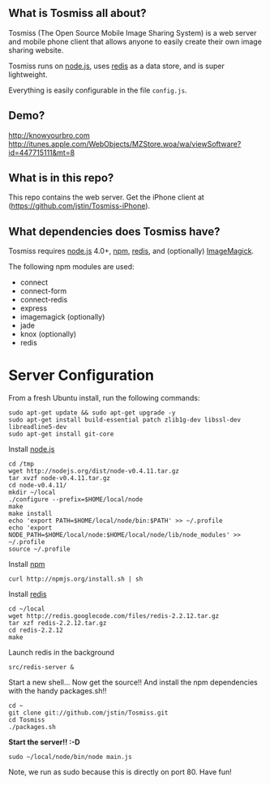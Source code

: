 ## What is Tosmiss all about?

Tosmiss (The Open Source Mobile Image Sharing System) is a web server and mobile phone client that allows anyone to easily create their own image sharing website.

Tosmiss runs on [node.js](http://nodejs.org), uses [redis](http://redis.io) as a data store, and is super lightweight. 

Everything is easily configurable in the file `config.js`.

## Demo?

http://knowyourbro.com
http://itunes.apple.com/WebObjects/MZStore.woa/wa/viewSoftware?id=447715111&mt=8

## What is in this repo?

This repo contains the web server. Get the iPhone client at (https://github.com/jstin/Tosmiss-iPhone).

## What dependencies does Tosmiss have? 

Tosmiss requires [node.js](http://nodejs.org) 4.0+, [npm](http://npmjs.org/), [redis](http://redis.io), and (optionally) [ImageMagick](http://www.imagemagick.org).

The following npm modules are used:

- connect
- connect-form
- connect-redis
- express
- imagemagick (optionally)
- jade
- knox (optionally)
- redis

# Server Configuration

From a fresh Ubuntu install, run the following commands:
	
	sudo apt-get update && sudo apt-get upgrade -y
	sudo apt-get install build-essential patch zlib1g-dev libssl-dev libreadline5-dev
	sudo apt-get install git-core

Install [node.js](http://nodejs.org)

	cd /tmp
	wget http://nodejs.org/dist/node-v0.4.11.tar.gz
	tar xvzf node-v0.4.11.tar.gz
	cd node-v0.4.11/
	mkdir ~/local
	./configure --prefix=$HOME/local/node
	make
	make install
	echo 'export PATH=$HOME/local/node/bin:$PATH' >> ~/.profile
	echo 'export NODE_PATH=$HOME/local/node:$HOME/local/node/lib/node_modules' >> ~/.profile
	source ~/.profile
	
Install [npm](http://npmjs.org/)

	curl http://npmjs.org/install.sh | sh
	
Install [redis](http://redis.io)

	cd ~/local
	wget http://redis.googlecode.com/files/redis-2.2.12.tar.gz
	tar xzf redis-2.2.12.tar.gz
	cd redis-2.2.12
	make
	
Launch redis in the background

	src/redis-server &

Start a new shell...
Now get the source!! And install the npm dependencies with the handy packages.sh!!

	cd ~
	git clone git://github.com/jstin/Tosmiss.git
	cd Tosmiss
	./packages.sh 
	
**Start the server!! :-D**

	sudo ~/local/node/bin/node main.js
	
Note, we run as sudo because this is directly on port 80. Have fun!

	